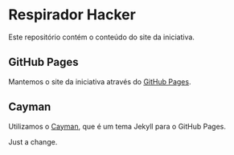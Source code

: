 # Respirador Hacker

Este repositório contém o conteúdo do site da iniciativa.

## GitHub Pages
Mantemos o site da iniciativa através do [GitHub Pages](https://pages.github.com).

## Cayman
Utilizamos o [Cayman](https://github.com/pages-themes/cayman), que é um tema Jekyll para o GitHub Pages.

Just a change.
